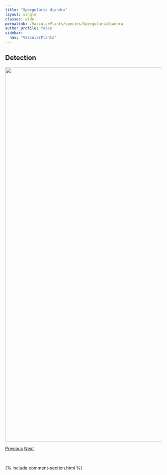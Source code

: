 ```yaml
---
title: "Spergularia diandra"
layout: single
classes: wide
permalink: /VascularPlants/species/SpergulariaDiandra
author_profile: false
sidebar:
  nav: "VascularPlants"
---
```


<h2>Detection</h2>

<a href="https://drive.google.com/uc?export=view&id=15CxvhXDKF8J5NA_nfGwZ3hevbMOUTDDL">
<img src="https://drive.google.com/uc?export=view&id=15CxvhXDKF8J5NA_nfGwZ3hevbMOUTDDL" height = "1200" width = "800">
</a>


<a href="/DevelopmentWebsite/VascularPlants/species/SpergulaArvensis" class="pagination--pager" title="Spergula arvensis">Previous</a> <a href="/DevelopmentWebsite/VascularPlants/species/SpergulariaSalina" class="pagination--pager" title="Spergularia salina">Next</a>

<p>&nbsp;</p>

{% include comment-section.html %}
